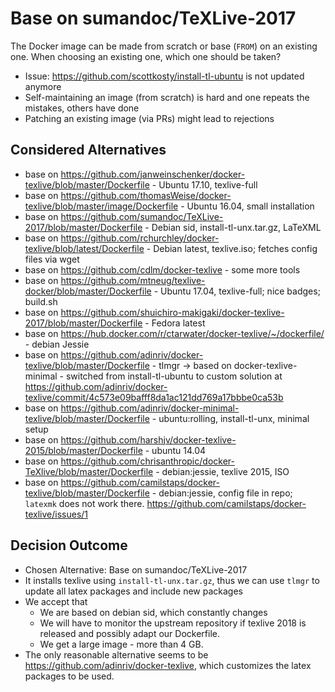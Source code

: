 # Base on sumandoc/TeXLive-2017

The Docker image can be made from scratch or base (`FROM`) on an existing one.
When choosing an existing one, which one should be taken?

* Issue: https://github.com/scottkosty/install-tl-ubuntu is not updated anymore
* Self-maintaining an image (from scratch) is hard and one repeats the mistakes, others have done
* Patching an existing image (via PRs) might lead to rejections

## Considered Alternatives

- base on https://github.com/janweinschenker/docker-texlive/blob/master/Dockerfile - Ubuntu 17.10, texlive-full
- base on https://github.com/thomasWeise/docker-texlive/blob/master/image/Dockerfile - Ubuntu 16.04, small installation
- base on https://github.com/sumandoc/TeXLive-2017/blob/master/Dockerfile - Debian sid, install-tl-unx.tar.gz, LaTeXML
- base on https://github.com/rchurchley/docker-texlive/blob/latest/Dockerfile - Debian latest, texlive.iso; fetches config files via wget
- base on https://github.com/cdlm/docker-texlive - some more tools
- base on https://github.com/mtneug/texlive-docker/blob/master/Dockerfile - Ubuntu 17.04, texlive-full; nice badges; build.sh
- base on https://github.com/shuichiro-makigaki/docker-texlive-2017/blob/master/Dockerfile - Fedora latest
- base on https://hub.docker.com/r/ctarwater/docker-texlive/~/dockerfile/ - debian Jessie
- base on https://github.com/adinriv/docker-texlive/blob/master/Dockerfile - tlmgr -> based on docker-texlive-minimal - switched from install-tl-ubuntu to custom solution at https://github.com/adinriv/docker-texlive/commit/4c573e09bafff8da1ac121dd769a17bbbe0ca53b
- base on https://github.com/adinriv/docker-minimal-texlive/blob/master/Dockerfile - ubuntu:rolling, install-tl-unx, minimal setup
- base on https://github.com/harshjv/docker-texlive-2015/blob/master/Dockerfile - ubuntu 14.04
- base on https://github.com/chrisanthropic/docker-TeXlive/blob/master/Dockerfile - debian:jessie, texlive 2015, ISO
- base on https://github.com/camilstaps/docker-texlive/blob/master/Dockerfile - debian:jessie, config file in repo; `latexmk` does not work there. https://github.com/camilstaps/docker-texlive/issues/1

## Decision Outcome

* Chosen Alternative: Base on sumandoc/TeXLive-2017
* It installs texlive using `install-tl-unx.tar.gz`, thus we can use `tlmgr` to update all latex packages and include new packages
* We accept that
  - We are based on debian sid, which constantly changes
  - We will have to monitor the upstream repository if texlive 2018 is released and possibly adapt our Dockerfile.
  - We get a large image - more than 4 GB.
* The only reasonable alternative seems to be https://github.com/adinriv/docker-texlive, which customizes the latex packages to be used.
